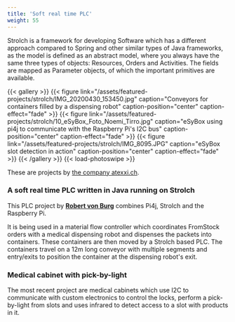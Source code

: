 ```yaml
---
title: 'Soft real time PLC'
weight: 55
---
```


Strolch is a framework for developing Software which has a different approach compared to Spring and other similar types of 
Java frameworks, as the model is defined as an abstract model, where you always have the same three types of objects: 
Resources, Orders and Activities. The fields are mapped as Parameter objects, of which the important primitives are available.

{{< gallery >}}
{{< figure link="/assets/featured-projects/strolch/IMG_20200430_153450.jpg" caption="Conveyors for containers filled by a dispensing robot" caption-position="center" caption-effect="fade" >}}
{{< figure link="/assets/featured-projects/strolch/10_eSyBox_Foto_Noemi_Tirro.jpg" caption="eSyBox using pi4j to communicate with the Raspberry Pi's I2C bus" caption-position="center" caption-effect="fade" >}}
{{< figure link="/assets/featured-projects/strolch/IMG_8095.JPG" caption="eSyBox slot detection in action" caption-position="center" caption-effect="fade" >}}
{{< /gallery >}}
{{< load-photoswipe >}}

These are projects by [the company atexxi.ch](https://www.atexxi.ch/).

### A soft real time PLC written in Java running on Strolch

This PLC project by [**Robert von Burg**](https://twitter.com/eitchme) combines Pi4j, Strolch and the Raspberry Pi. 

It is being used in a material flow controller which coordinates FromStock orders with a medical dispensing robot and dispenses 
the packets into containers. These containers are then moved by a Strolch based PLC. The containers travel on a 12m long conveyor with 
multiple segments and entry/exits to position the container at the dispensing robot's exit.

### Medical cabinet with pick-by-light

The most recent project are medical cabinets which use I2C to communicate with custom electronics to control the locks, 
perform a pick-by-light from slots and uses infrared to detect access to a slot with products in it.

